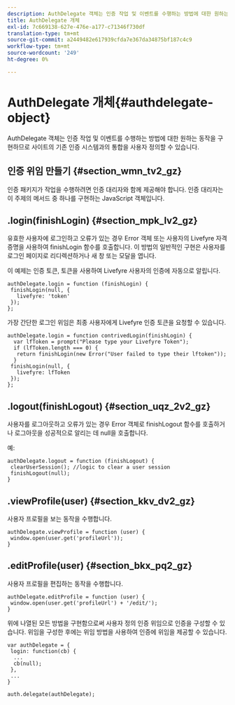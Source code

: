 ```yaml
---
description: AuthDelegate 객체는 인증 작업 및 이벤트를 수행하는 방법에 대한 원하는 동작을 구현하므로 사이트의 기존 인증 시스템과의 통합을 사용자 정의할 수 있습니다.
title: AuthDelegate 개체
exl-id: 7c669138-627e-476e-a177-c71346f730df
translation-type: tm+mt
source-git-commit: a2449482e617939cfda7e367da34875bf187c4c9
workflow-type: tm+mt
source-wordcount: '249'
ht-degree: 0%

---
```


# AuthDelegate 개체{#authdelegate-object}

AuthDelegate 객체는 인증 작업 및 이벤트를 수행하는 방법에 대한 원하는 동작을 구현하므로 사이트의 기존 인증 시스템과의 통합을 사용자 정의할 수 있습니다.

## 인증 위임 만들기 {#section_wmn_tv2_gz}

인증 패키지가 작업을 수행하려면 인증 대리자와 함께 제공해야 합니다. 인증 대리자는 이 주제의 메서드 중 하나를 구현하는 JavaScript 객체입니다.

## .login(finishLogin) {#section_mpk_lv2_gz}

유효한 사용자에 로그인하고 오류가 있는 경우 Error 객체 또는 사용자의 Livefyre 자격 증명을 사용하여 finishLogin 함수를 호출합니다. 이 방법의 일반적인 구현은 사용자를 로그인 페이지로 리디렉션하거나 새 창 또는 모달을 엽니다.

이 예제는 인증 토큰, 토큰을 사용하여 Livefyre 사용자의 인증에 자동으로 알립니다.

```
authDelegate.login = function (finishLogin) { 
 finishLogin(null, { 
   livefyre: 'token' 
 }); 
};
```

가장 간단한 로그인 위임은 최종 사용자에게 Livefyre 인증 토큰을 요청할 수 있습니다.

```
authDelegate.login = function contrivedLogin(finishLogin) { 
  var lfToken = prompt("Please type your Livefyre Token");  
  if (lfToken.length === 0) { 
   return finishLogin(new Error("User failed to type their lftoken")); 
  }  
 finishLogin(null, { 
   livefyre: lfToken 
 }); 
};
```

## .logout(finishLogout) {#section_uqz_2v2_gz}

사용자를 로그아웃하고 오류가 있는 경우 Error 객체로 finishLogout 함수를 호출하거나 로그아웃을 성공적으로 알리는 데 null을 호출합니다.

예:

```
authDelegate.logout = function (finishLogout) { 
 clearUserSession(); //logic to clear a user session  
 finishLogout(null); 
}
```

## .viewProfile(user) {#section_kkv_dv2_gz}

사용자 프로필을 보는 동작을 수행합니다.

```
authDelegate.viewProfile = function (user) { 
 window.open(user.get('profileUrl')); 
}
```

## .editProfile(user) {#section_bkx_pq2_gz}

사용자 프로필을 편집하는 동작을 수행합니다.

```
authDelegate.editProfile = function (user) { 
 window.open(user.get('profileUrl') + '/edit/'); 
}
```

위에 나열된 모든 방법을 구현함으로써 사용자 정의 인증 위임으로 인증을 구성할 수 있습니다. 위임을 구성한 후에는 위임 방법을 사용하여 인증에 위임을 제공할 수 있습니다.

```
var authDelegate = { 
 login: function(cb) { 
  ... 
  cb(null); 
 }, 
 ... 
} 
  
auth.delegate(authDelegate);
```
